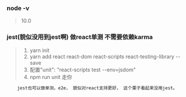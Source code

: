 ### node -v
> 10.0

### jest(貌似没用到jest啊) 做react单测 不需要依赖karma
> 1. yarn init
> 2. yarn add react react-dom react-scripts react-testing-library --save
> 3. 配置"unit": "react-scripts test --env=jsdom"
> 4. npm run unit 走你

```js
    jest也可以做单测，e2e， 貌似对react支持更好， 这个栗子看起来没用jest。
```
